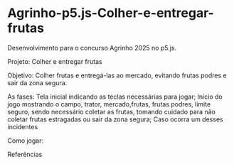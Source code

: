 # Agrinho-p5.js-Colher-e-entregar-frutas
Desenvolvimento para o concurso Agrinho 2025 no p5.js.

Projeto: Colher e entregar frutas


Objetivo: Colher frutas e entregá-las ao mercado, evitando frutas podres e sair da zona segura.



As fases: Tela inicial indicando as teclas necessárias para jogar; Início do jogo mostrando o campo, trator, mercado,frutas, frutas podres, limite seguro, sendo necessário coletar as frutas, tomando cuidado para não coletar frutas estragadas ou sair da zona segura; Caso ocorra um desses incidentes



Como jogar:



Referências



